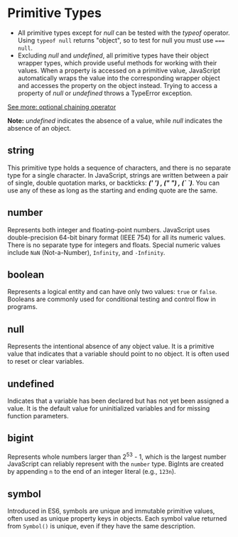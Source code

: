 # Primitive Types
- All primitive types except for *null* can be tested with the *typeof* operator. Using `typeof null` returns "object", so to test for null you must use `=== null`.
- Excluding *null* and *undefined*, all primitive types have their object wrapper types, which provide useful methods for working with their values. When a property is accessed on a primitive value, JavaScript automatically wraps the value into the corresponding wrapper object and accesses the property on the object instead. Trying to access a property of *null* or *undefined* throws a TypeError exception.

[See more: optional chaining operator](https://developer.mozilla.org/en-US/docs/Web/JavaScript/Reference/Operators/Optional_chaining)

**Note:** *undefined* indicates the absence of a value, while *null* indicates the absence of an object.

## string
This primitive type holds a sequence of characters, and there is no separate type for a single character. In JavaScript, strings are written between a pair of single, double quotation marks, or backticks: ***(' ') , (" ") , (\` \`)***. You can use any of these as long as the starting and ending quote are the same.

## number
Represents both integer and floating-point numbers. JavaScript uses double-precision 64-bit binary format (IEEE 754) for all its numeric values. There is no separate type for integers and floats. Special numeric values include `NaN` (Not-a-Number), `Infinity`, and `-Infinity`.

## boolean
Represents a logical entity and can have only two values: `true` or `false`. Booleans are commonly used for conditional testing and control flow in programs.

## null
Represents the intentional absence of any object value. It is a primitive value that indicates that a variable should point to no object. It is often used to reset or clear variables.

## undefined
Indicates that a variable has been declared but has not yet been assigned a value. It is the default value for uninitialized variables and for missing function parameters.

## bigint
Represents whole numbers larger than 2<sup>53</sup> - 1, which is the largest number JavaScript can reliably represent with the `number` type. BigInts are created by appending `n` to the end of an integer literal (e.g., `123n`).

## symbol
Introduced in ES6, symbols are unique and immutable primitive values, often used as unique property keys in objects. Each symbol value returned from `Symbol()` is unique, even if they have the same description.
